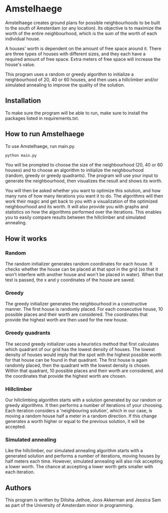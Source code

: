 # Amstelhaege
Amstelhaege creates ground plans for possible neighbourhoods to be built to the south of Amsterdam (or any location). Its objective is to maximize the worth of the entire neighbourhood, which is the sum of the worth of each individual house.

A houses' worth is dependent on the amount of free space around it. There are three types of houses with different sizes, and they each have a required amount of free space. Extra meters of free space will increase the house's value.

This program uses a random or greedy algorithm to initialize a neighbourhood of 20, 40 or 60 houses, and then uses a hillclimber and/or simulated annealing to improve the quality of the solution.


## Installation
To make sure the program will be able to run, make sure to install the packages listed in requirements.txt.

## How to run Amstelhaege
To use Amstelhaege, run main.py.
```python
python main.py
```
You will be prompted to choose the size of the neighbourhood (20, 40 or 60 houses) and to
choose an algorithm to initialize the neighbourhood (random, greedy or greedy quadrants).
The program will use your input to generate the neighbourhood, then visualizes the result and shows its worth.

You will then be asked whether you want to optimize this solution, and how many runs of how many iterations you want it to do. The algorithms will then work their magic and get back to you with a visualization of the optimized neighbourhood and its worth. It will also provide you with graphs and statistics on how the algorithms performed over the iterations. This enables you to easily compare results between the hillclimber and simulated annealing.

## How it works

### Random
The random initializer generates random coordinates for each house. It checks whether the house can be placed at that spot in the grid (so that it won't interfere with another house and won't be placed in water). When that test is passed, the x and y coordinates of the house are saved.

### Greedy
The greedy initializer generates the neighbourhood in a constructive manner. The first house is randomly placed. For each consecutive house, 10 possible places and their worth are considered. The coordinates that provide the highest worth are then used for the new house.

### Greedy quadrants
The second greedy initializer uses a heuristics method that first calculates which quadrant of our grid has the lowest density of houses. The lowest density of houses would imply that the spot with the highest possible worth for that house can be found in that quadrant. The first house is again randomly placed, then the quadrant with the lowest density is chosen. Within that quadrant, 10 possible places and their worth are considered, and the coordinates that provide the highest worth are chosen.

### Hillclimber
Our hillclimbing algorithm starts with a solution generated by our random or greedy algorithms. It then performs a number of iterations of your choosing. Each iteration considers a 'neighbouring solution', which in our case, is moving a random house half a meter in a random direction. If this change generates a worth higher or equal to the previous solution, it will be accepted.

### Simulated annealing
Like the hillclimber, our simulated annealing algorithm starts with a generated solution and performs a number of iterations, moving houses by half meters each time. However, simulated annealing will also risk accepting a lower worth. The chance at accepting a lower worth gets smaller with each iteration.

## Authors
This program is written by Dilisha Jethoe, Joos Akkerman and Jessica Sam as part of the University of Amsterdam minor in programming. 
